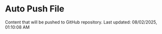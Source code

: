 # Auto Push File

Content that will be pushed to GitHub repository.
Last updated: 08/02/2025, 01:10:08 AM